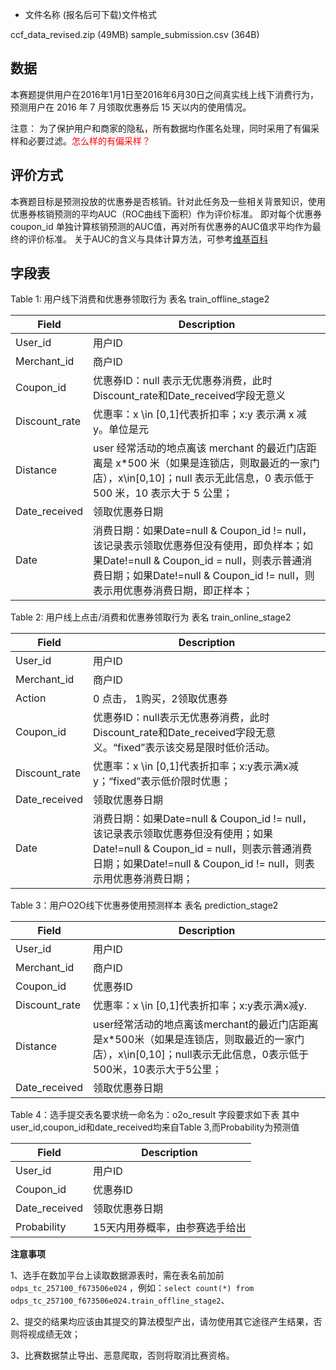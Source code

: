 - 文件名称 (报名后可下载)文件格式

ccf_data_revised.zip (49MB)
sample_submission.csv (364B)

## **数据**

​本赛题提供用户在2016年1月1日至2016年6月30日之间真实线上线下消费行为，预测用户在 2016 年 7 月领取优惠券后 15 天以内的使用情况。

注意： 为了保护用户和商家的隐私，所有数据均作匿名处理，同时采用了有偏采样和必要过滤。<span style="color:red;">怎么样的有偏采样？</span>

## **评价方式**

​本赛题目标是预测投放的优惠券是否核销。针对此任务及一些相关背景知识，使用优惠券核销预测的平均AUC（ROC曲线下面积）作为评价标准。 即对每个优惠券 coupon_id 单独计算核销预测的AUC值，再对所有优惠券的AUC值求平均作为最终的评价标准。 关于AUC的含义与具体计算方法，可参考[维基百科](https://zh.wikipedia.org/wiki/ROC%E6%9B%B2%E7%BA%BF#.E6.9B.B2.E7.B7.9A.E4.B8.8B.E9.9D.A2.E7.A9.8D.EF.BC.88AUC.EF.BC.89)


## **字段表**

Table 1: 用户线下消费和优惠券领取行为 表名 train_offline_stage2

| **Field**     | **Description**                                              |
| ------------- | ------------------------------------------------------------ |
| User_id       | 用户ID                                                       |
| Merchant_id   | 商户ID                                                       |
| Coupon_id     | 优惠券ID：null 表示无优惠券消费，此时Discount_rate和Date_received字段无意义 |
| Discount_rate | 优惠率：x \in [0,1]代表折扣率；x:y 表示满 x 减 y。单位是元       |
| Distance      | user 经常活动的地点离该 merchant 的最近门店距离是 x*500 米（如果是连锁店，则取最近的一家门店），x\in[0,10]；null 表示无此信息，0 表示低于 500 米，10 表示大于 5 公里； |
| Date_received | 领取优惠券日期                                               |
| Date          | 消费日期：如果Date=null & Coupon_id != null，该记录表示领取优惠券但没有使用，即负样本；如果Date!=null & Coupon_id = null，则表示普通消费日期；如果Date!=null & Coupon_id != null，则表示用优惠券消费日期，即正样本； |





Table 2: 用户线上点击/消费和优惠券领取行为 表名 train_online_stage2

| **Field**     | **Description**                                              |
| ------------- | ------------------------------------------------------------ |
| User_id       | 用户ID                                                       |
| Merchant_id   | 商户ID                                                       |
| Action        | 0 点击， 1购买，2领取优惠券                                  |
| Coupon_id     | 优惠券ID：null表示无优惠券消费，此时Discount_rate和Date_received字段无意义。“fixed”表示该交易是限时低价活动。 |
| Discount_rate | 优惠率：x \in [0,1]代表折扣率；x:y表示满x减y；“fixed”表示低价限时优惠； |
| Date_received | 领取优惠券日期                                               |
| Date          | 消费日期：如果Date=null & Coupon_id != null，该记录表示领取优惠券但没有使用；如果Date!=null & Coupon_id = null，则表示普通消费日期；如果Date!=null & Coupon_id != null，则表示用优惠券消费日期； |



Table 3：用户O2O线下优惠券使用预测样本 表名 prediction_stage2

| **Field**     | **Description**                                              |
| ------------- | ------------------------------------------------------------ |
| User_id       | 用户ID                                                       |
| Merchant_id   | 商户ID                                                       |
| Coupon_id     | 优惠券ID                                                     |
| Discount_rate | 优惠率：x \in [0,1]代表折扣率；x:y表示满x减y.                |
| Distance      | user经常活动的地点离该merchant的最近门店距离是x*500米（如果是连锁店，则取最近的一家门店），x\in[0,10]；null表示无此信息，0表示低于500米，10表示大于5公里； |
| Date_received | 领取优惠券日期                                               |



Table 4：选手提交表名要求统一命名为：o2o_result 字段要求如下表
其中user_id,coupon_id和date_received均来自Table 3,而Probability为预测值



| **Field**     | **Description**                |
| ------------- | ------------------------------ |
| User_id       | 用户ID                         |
| Coupon_id     | 优惠券ID                       |
| Date_received | 领取优惠券日期                 |
| Probability   | 15天内用券概率，由参赛选手给出 |

**注意事项**

1、选手在数加平台上读取数据源表时，需在表名前加前 `odps_tc_257100_f673506e024` ，例如：`select count(*) from odps_tc_257100_f673506e024.train_offline_stage2`、

2、提交的结果均应该由其提交的算法模型产出，请勿使用其它途径产生结果，否则将视成绩无效；

3、比赛数据禁止导出、恶意爬取，否则将取消比赛资格。
